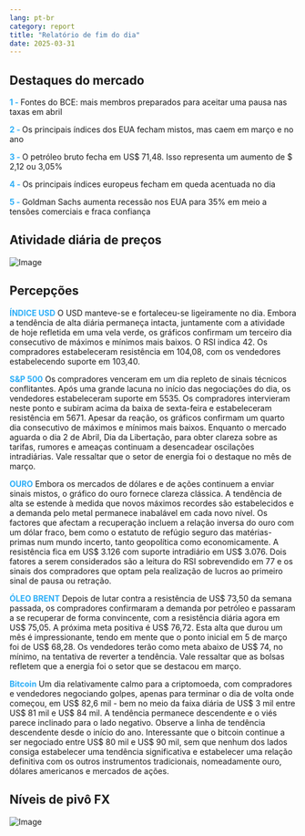 ```yaml
---
lang: pt-br
category: report
title: "Relatório de fim do dia"
date: 2025-03-31
---
```



<h2>Destaques do mercado</h2>
<strong style="color: #2caef7;">1 - </strong> Fontes do BCE: mais membros preparados para aceitar uma pausa nas taxas em abril


<strong style="color: #2caef7;">2 - </strong> Os principais índices dos EUA fecham mistos, mas caem em março e no ano

<strong style="color: #2caef7;">3 - </strong> O petróleo bruto fecha em US$ 71,48. Isso representa um aumento de $ 2,12 ou 3,05%

<strong style="color: #2caef7;">4 - </strong> Os principais índices europeus fecham em queda acentuada no dia

<strong style="color: #2caef7;">5 - </strong> Goldman Sachs aumenta recessão nos EUA para 35% em meio a tensões comerciais e fraca confiança



<h2>Atividade diária de preços</h2>
<img src="https://markleighedu.github.io/img/Mar-2025/31-Mar-2025/price.jpg" alt="Image"/>

<h2>Percepções</h2>
<strong style="color: #2caef7;">ÍNDICE USD</strong> O USD manteve-se e fortaleceu-se ligeiramente no dia. Embora a tendência de alta diária permaneça intacta, juntamente com a atividade de hoje refletida em uma vela verde, os gráficos confirmam um terceiro dia consecutivo de máximos e mínimos mais baixos. O RSI indica 42. Os compradores estabeleceram resistência em 104,08, com os vendedores estabelecendo suporte em 103,40. 

<strong style="color: #2caef7;">S&P 500</strong> Os compradores venceram em um dia repleto de sinais técnicos conflitantes. Após uma grande lacuna no início das negociações do dia, os vendedores estabeleceram suporte em 5535. Os compradores intervieram neste ponto e subiram acima da baixa de sexta-feira e estabeleceram resistência em 5671. Apesar da reação, os gráficos confirmam um quarto dia consecutivo de máximos e mínimos mais baixos. Enquanto o mercado aguarda o dia 2 de Abril, Dia da Libertação, para obter clareza sobre as tarifas, rumores e ameaças continuam a desencadear oscilações intradiárias. Vale ressaltar que o setor de energia foi o destaque no mês de março.

<strong style="color: #2caef7;">OURO</strong> Embora os mercados de dólares e de ações continuem a enviar sinais mistos, o gráfico do ouro fornece clareza clássica. A tendência de alta se estende à medida que novos máximos recordes são estabelecidos e a demanda pelo metal permanece inabalável em cada novo nível. Os factores que afectam a recuperação incluem a relação inversa do ouro com um dólar fraco, bem como o estatuto de refúgio seguro das matérias-primas num mundo incerto, tanto geopolítica como economicamente. A resistência fica em US$ 3.126 com suporte intradiário em US$ 3.076. Dois fatores a serem considerados são a leitura do RSI sobrevendido em 77 e os sinais dos compradores que optam pela realização de lucros ao primeiro sinal de pausa ou retração. 

<strong style="color: #2caef7;">ÓLEO BRENT</strong> Depois de lutar contra a resistência de US$ 73,50 da semana passada, os compradores confirmaram a demanda por petróleo e passaram a se recuperar de forma convincente, com a resistência diária agora em US$ 75,05. A próxima meta positiva é US$ 76,72. Esta alta que durou um mês é impressionante, tendo em mente que o ponto inicial em 5 de março foi de US$ 68,28. Os vendedores terão como meta abaixo de US$ 74, no mínimo, na tentativa de reverter a tendência. Vale ressaltar que as bolsas refletem que a energia foi o setor que se destacou em março. 

<strong style="color: #2caef7;">Bitcoin</strong> Um dia relativamente calmo para a criptomoeda, com compradores e vendedores negociando golpes, apenas para terminar o dia de volta onde começou, em US$ 82,6 mil - bem no meio da faixa diária de US$ 3 mil entre US$ 81 mil e US$ 84 mil. A tendência permanece descendente e o viés parece inclinado para o lado negativo. Observe a linha de tendência descendente desde o início do ano. Interessante que o bitcoin continue a ser negociado entre US$ 80 mil e US$ 90 mil, sem que nenhum dos lados consiga estabelecer uma tendência significativa e estabelecer uma relação definitiva com os outros instrumentos tradicionais, nomeadamente ouro, dólares americanos e mercados de ações.



<h2>Níveis de pivô FX</h2>
<img src="https://markleighedu.github.io/img/Mar-2025/31-Mar-2025/pivot.jpg" alt="Image"/>